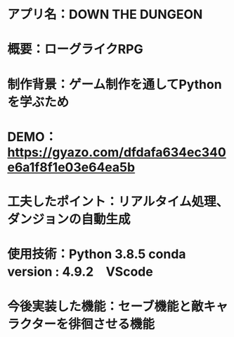 # アプリ名：DOWN THE DUNGEON
# 概要：ローグライクRPG
# 制作背景：ゲーム制作を通してPythonを学ぶため
# DEMO：https://gyazo.com/dfdafa634ec340e6a1f8f1e03e64ea5b
# 工夫したポイント：リアルタイム処理、ダンジョンの自動生成
# 使用技術：Python 3.8.5 conda version : 4.9.2　VScode
# 今後実装した機能：セーブ機能と敵キャラクターを徘徊させる機能
